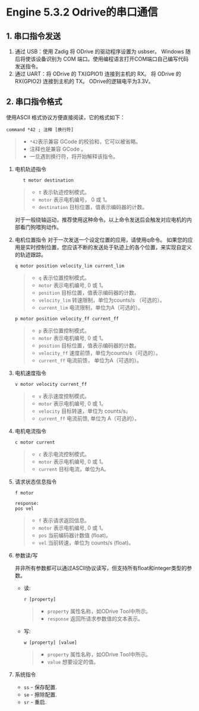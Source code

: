 # Engine 5.3.2 Odrive的串口通信

## 1. 串口指令发送

1. 通过 USB：使用 Zadig 将 ODrive 的驱动程序设置为 usbser。 Windows 随后将使该设备识别为 COM 端口。使用编程语言打开COM端口自己编写代码发送指令。
2. 通过 UART：将 ODrive 的 TX(GPIO1) 连接到主机的 RX。 将 ODrive 的 RX(GPIO2) 连接到主机的 TX。 ODrive的逻辑电平为3.3V。

## 2. 串口指令格式

使用ASCII 格式协议方便直接阅读，它的格式如下：

```
command *42 ; 注释 [换行符]
```

> -  `*42`表示兼容 GCode 的校验和，它可以被省略。
> - 注释也是兼容 GCode 。
> - 一旦遇到换行符，将开始解释该指令。

1. 电机轨迹指令
    ```
       t motor destination
    ```

    > - `t` 表示轨迹控制模式。
    > -  `motor` 表示电机编号， 0 或 1。
    > - `destination` 目标位置，值表示编码器的计数。

    对于一般绕轴运动，推荐使用这种命令。以上命令发送后会触发对应电机的内部看门狗喂狗动作。

2. 电机位置指令
    对于一次发送一个设定位置的应用，请使用q命令。
    如果您的应用是实时控制位置，您应该不断的发送处于轨迹上的各个位置，来实现自定义的轨迹跟踪。

    ```
    q motor position velocity_lim current_lim
    ```

    > - `q` 表示位置控制模式。
    > - `motor` 表示电机编号, 0 或 1。
    > - `position` 目标位置，值表示编码器的计数。
    > - `velocity_lim` 转速限制，单位为counts/s （可选的）。
    > - `current_lim` 电流限制，单位为A（可选的）。

    ```
    p motor position velocity_ff current_ff
    ```

    > - `p` 表示位置控制模式。
    > - `motor` 表示电机编号, 0 或 1。
    > - `position` 目标位置，值表示编码器的计数。
    > - `velocity_ff` 速度前馈，单位为counts/s（可选的）。
    > - `current_ff` 电流前馈， 单位为A（可选的）。

3. 电机速度指令
   ```
   v motor velocity current_ff
   ```

   > - `v` 表示速度控制模式。
   > - `motor` 表示电机编号, 0 或 1。
   > - `velocity` 目标转速，单位为 counts/s。
   > - `current_ff` 电流前馈, 单位为 A（可选的）。

4. 电机电流指令
   ```
   c motor current
   ```
   > - `c` 表示电流控制模式。
   > - `motor` 表示电机编号, 0 或 1。
   > - `current` 目标电流，单位为A。

5. 请求状态信息指令

   ```
   f motor
   
   response:
   pos vel
   ```

   > - `f` 表示请求返回信息。
   > - `motor` 表示电机编号, 0 或 1。
   > - `pos` 当前编码器计数值 (float)。
   > - `vel` 当前转速，单位为 counts/s (float)。

6. 参数读/写

   并非所有参数都可以通过ASCII协议读写，但支持所有float和integer类型的参数。

   - 读:

     ```
     r [property]
     ```
   
     > - `property` 属性名称，如ODrive Tool中所示。
     >- `response` 返回所请求参数值的文本表示。
   
   - 写:
   
     ```
     w [property] [value]
     ```
     
     > - `property` 属性名称，如ODrive Tool中所示。
     > - `value` 想要设定的值。

7. 系统指令

   - `ss` - 保存配置.
   - `se` - 擦除配置.
   - `sr` - 重启.
